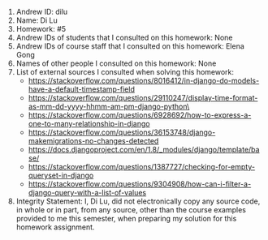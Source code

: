 1) Andrew ID: dilu
2) Name: Di Lu
3) Homework: #5
4) Andrew IDs of students that I consulted on this homework: None
5) Andrew IDs of course staff that I consulted on this homework: Elena Gong
6) Names of other people I consulted on this homework: None
7) List of external sources I consulted when solving this homework:
    * https://stackoverflow.com/questions/8016412/in-django-do-models-have-a-default-timestamp-field
   * https://stackoverflow.com/questions/29110247/display-time-format-as-mm-dd-yyyy-hhmm-am-pm-django-python\
   * https://stackoverflow.com/questions/6928692/how-to-express-a-one-to-many-relationship-in-django
   * https://stackoverflow.com/questions/36153748/django-makemigrations-no-changes-detected
   * https://docs.djangoproject.com/en/1.8/_modules/django/template/base/
   * https://stackoverflow.com/questions/1387727/checking-for-empty-queryset-in-django
   * https://stackoverflow.com/questions/9304908/how-can-i-filter-a-django-query-with-a-list-of-values
8) Integrity Statement: I, Di Lu, did not electronically copy any
source code, in whole or in part, from any source, other than the course
examples provided to me this semester, when preparing my solution for this
homework assignment.